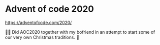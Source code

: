 # Advent of code 2020

https://adventofcode.com/2020/

🎁🎄 Did AOC2020 together with my bofriend in an attempt to start some of our very own Christmas traditions. 🦌
